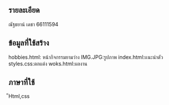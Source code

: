 ## รายละเอียด
ณัฐธยาน์ เดชา 66111594
## ข้อมูลที่ใช้สร้าง
hobbies.html: หน้ากิจกรรมยามว่าง
IMG.JPG:รูปภาพ
index.html:เเนะนำตัว
styles.css:ตกแต่ง
woks.html:ผลงาน
## ภาษาที่ใช้
็Html,css